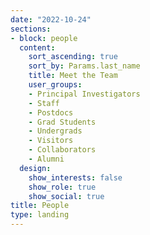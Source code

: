 ```yaml
---
date: "2022-10-24"
sections:
- block: people
  content:
    sort_ascending: true
    sort_by: Params.last_name
    title: Meet the Team
    user_groups:
    - Principal Investigators
    - Staff
    - Postdocs
    - Grad Students
    - Undergrads
    - Visitors
    - Collaborators
    - Alumni
  design:
    show_interests: false
    show_role: true
    show_social: true
title: People
type: landing
---
```

